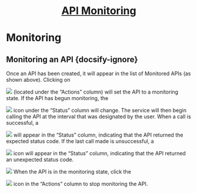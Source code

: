 <h1 style="text-align: center; text-decoration:underline; font-weight: bold;">API Monitoring</h1>

# Monitoring

## Monitoring an API  {docsify-ignore}  

Once an API has been created, it will appear in the list of Monitored APIs (as shown above). Clicking on 

![](../../../_media/_apiMonitoringImgs/Aspose.Words.55549bf5-5cbd-4794-a8ae-ae7657cb7b04.021.png) 
(located under the “Actions” column) will set the API to a monitoring state. If the API has begun monitoring, the 

![](../../../_media/_apiMonitoringImgs/Aspose.Words.55549bf5-5cbd-4794-a8ae-ae7657cb7b04.024.png) 
icon under the “Status” column will change. The service will then begin calling the API at the interval that was designated by the user. When a call is successful, a 

![](../../../_media/_apiMonitoringImgs/Aspose.Words.55549bf5-5cbd-4794-a8ae-ae7657cb7b04.025.png) 
will appear in the “Status” column, indicating that the API returned the expected status code. If the last call made is unsuccessful, a 

![](../../../_media/_apiMonitoringImgs/Aspose.Words.55549bf5-5cbd-4794-a8ae-ae7657cb7b04.026.png) 
icon will appear in the “Status” column, indicating that the API returned an unexpected status code.

![](../../../_media/_apiMonitoringImgs/Aspose.Words.55549bf5-5cbd-4794-a8ae-ae7657cb7b04.027.png) 
When the API is in the monitoring state, click the 

![](../../../_media/_apiMonitoringImgs/Aspose.Words.55549bf5-5cbd-4794-a8ae-ae7657cb7b04.019.png) 
icon in the “Actions” column to stop monitoring the API.